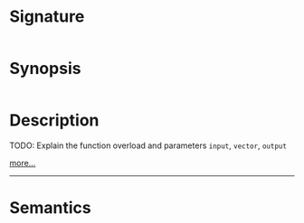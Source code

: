 # Signature
```vikid-signature
```

# Synopsis
```vikid-synopsis
```

# Description
TODO: Explain the function overload and parameters `input`, `vector`, `output`

[more...](https://en.wikipedia.org/wiki/Dot_product)

----
# Semantics